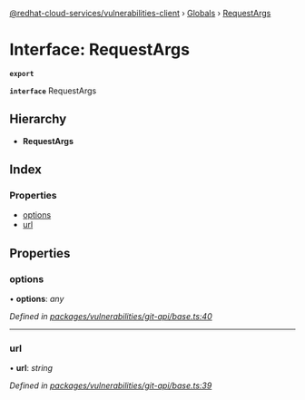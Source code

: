 [@redhat-cloud-services/vulnerabilities-client](../README.md) › [Globals](../globals.md) › [RequestArgs](requestargs.md)

# Interface: RequestArgs

**`export`** 

**`interface`** RequestArgs

## Hierarchy

* **RequestArgs**

## Index

### Properties

* [options](requestargs.md#options)
* [url](requestargs.md#url)

## Properties

###  options

• **options**: *any*

*Defined in [packages/vulnerabilities/git-api/base.ts:40](https://github.com/Hyperkid123/javascript-clients/blob/master/packages/vulnerabilities/git-api/base.ts#L40)*

___

###  url

• **url**: *string*

*Defined in [packages/vulnerabilities/git-api/base.ts:39](https://github.com/Hyperkid123/javascript-clients/blob/master/packages/vulnerabilities/git-api/base.ts#L39)*
